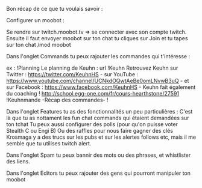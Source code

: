 Bon récap de ce que tu voulais savoir :

Configurer un moobot :

Se rendre sur twitch.moobot.tv => se connecter avec son compte twitch.
Ensuite il faut envoyer moobot sur ton chat tu cliques sur Join
et tu tapes sur ton chat /mod moobot

Dans l'onglet Commands tu peux rajouter les commandes qui t'intéresse :

ex : 
!Planning Le planning de Keuhn : url
!Keuhn Retrouvez Keuhn sur Twitter : https://twitter.com/KeuhnHS - sur YouTube : https://www.youtube.com/channel/UCNkdOQwtAeBe0omLNvwB3uQ - et sur Facebook : https://www.facebook.com/KeuhnHS - Keuhn fait également du coaching ! http://school.egg-one.com/fr/cours-hearthstone/27591
!Keuhnmande -Récap des commandes-
!

Dans l'onglet Features tu as des fonctionnalités un peu particulières :
C'est là que tu as nottament les fun chat commands qui étaient demandées sur ton tchat
Tu peux aussi configurer des polls (pour qu'on puisse voter Stealth C ou Engi B)
Ou des raffles pour nous faire gagner des clés Krosmaga
y a des trucs sur les pubs et sur les alertes follows etc, mais il me semble que tu utilises twitch alert.

Dans l'onglet Spam tu peux bannir des mots ou des phrases, et whistlister des liens.

Dans l'onglet Editors tu peux rajouter des gens qui pourront manipuler ton moobot

